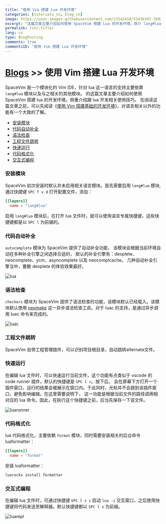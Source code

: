 ```yaml
---
title: "使用 Vim 搭建 Lua 开发环境"
categories: [tutorials_cn, blog_cn]
image: https://user-images.githubusercontent.com/13142418/51436347-3502f780-1cc6-11e9-9ae1-02e1dfa1e165.png
excerpt: "这篇文章主要介绍如何使用 SpaceVim 搭建 Lua 的开发环境，简介 lang#lua 模块所支持的功能特性以及使用技巧"
permalink: /cn/:title/
lang: cn
type: BlogPosting
comments: true
commentsID: "使用 Vim 搭建 Lua 开发环境"
---
```


# [Blogs](../blog/) >> 使用 Vim 搭建 Lua 开发环境

SpaceVim 是一个模块化的 Vim IDE，针对 lua 这一语言的支持主要依靠 `lang#lua` 模块以及与之相关的其他模块。
的这篇文章主要介绍如何使用 SpaceVim 搭建 lua 的开发环境，侧重介绍跟 lua 开发相关使用技巧。
在阅读这篇文章之前，可以先阅读《[使用 Vim 搭建基础的开发环境](../use-vim-as-ide/)》，对语言相关以外的功能有一个大致的了解。

<!-- vim-markdown-toc GFM -->

- [安装模块](#安装模块)
- [代码自动补全](#代码自动补全)
- [语法检查](#语法检查)
- [工程文件跳转](#工程文件跳转)
- [快速运行](#快速运行)
- [代码格式化](#代码格式化)
- [交互式编程](#交互式编程)

<!-- vim-markdown-toc -->

### 安装模块

SpaceVim 初次安装时默认并未启用相关语言模块。首先需要启用
`lang#lua` 模块, 通过快捷键 `SPC f v d` 打开配置文件，添加：

```toml
[[layers]]
  name = "lang#lua"
```

启用 `lang#lua` 模块后，在打开 lua 文件时，就可以使用语言专属快捷键，这些快捷键都是以 `SPC l` 为前缀的。

### 代码自动补全

`autocomplete` 模块为 SpaceVim 提供了自动补全功能，
该模块会根据当前环境自动在多种补全引擎之间选择合适的，
默认的补全引擎有：deoplete、neocomplete、ycm、asyncomplete 以及 neocomplcache。
几种自动补全引擎当中，要数 deoplete 的体验效果最好。

![lua](https://user-images.githubusercontent.com/13142418/51436347-3502f780-1cc6-11e9-9ae1-02e1dfa1e165.png)

### 语法检查

`checkers` 模块为 SpaceVim 提供了语法检查的功能，该模块默认已经载入。该模块默认使用 [neomake](https://github.com/neomake/neomake)
这一异步语法检查工具。对于 luac 的支持，是通过异步调用 luac 命令来完成的。

![luac](https://user-images.githubusercontent.com/13142418/51438866-b8cfda80-1cec-11e9-8645-b43fc6481e42.png)

### 工程文件跳转

SpaceVim 自带工程管理插件，可以识别项目根目录，自动跳转alternate文件。

### 快速运行

在编辑 lua 文件时，可以快速运行当前文件，这个功能有点类似于 vscode 的 code runner 插件，默认的快捷键是 `SPC l r`。按下后，
会在屏幕下方打开一个插件窗口，运行的结果会被展示在窗口内。于此同时，光标并不会跳到该插件窗口，避免影响编辑。在这里需要说明下，
这一功能是根据当前文件的路径调用相对应的 lua 命令。因此，在执行这个快捷键之前，应当先保存一下该文件。

![luarunner](https://user-images.githubusercontent.com/13142418/51438907-76f36400-1ced-11e9-8838-441965a22ce9.png)

### 代码格式化

lua 代码格式化，主要依赖 `format` 模块，同时需要安装相关的后台命令 luaformatter：

```toml
[[layers]]
  name = "format"
```

安装 luaformatter：

```sh
luarocks install formatter
```

### 交互式编程

在编辑 lua 文件时，可通过快捷键 `SPC l s i` 启动 `lua -i` 交互窗口，之后使用快捷键将代码发送至解释器。默认快捷键都以 `SPC l s` 为前缀。

![luarepl](https://user-images.githubusercontent.com/13142418/52158892-075f7a80-26d8-11e9-9bf2-2be8ab2363ab.gif)
